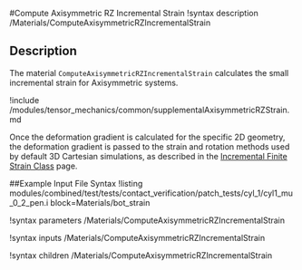 #Compute Axisymmetric RZ Incremental Strain
!syntax description /Materials/ComputeAxisymmetricRZIncrementalStrain


## Description
The material `ComputeAxisymmetricRZIncrementalStrain` calculates the small incremental strain for Axisymmetric systems.

!include /modules/tensor_mechanics/common/supplementalAxisymmetricRZStrain.md

Once the deformation gradient is calculated for the specific 2D geometry, the deformation gradient is passed to the strain and rotation methods used by default 3D Cartesian simulations, as described in the [Incremental Finite Strain Class](ComputeIncrementalSmallStrain.md) page.

##Example Input File Syntax
!listing modules/combined/test/tests/contact_verification/patch_tests/cyl_1/cyl1_mu_0_2_pen.i block=Materials/bot_strain


!syntax parameters /Materials/ComputeAxisymmetricRZIncrementalStrain

!syntax inputs /Materials/ComputeAxisymmetricRZIncrementalStrain

!syntax children /Materials/ComputeAxisymmetricRZIncrementalStrain
